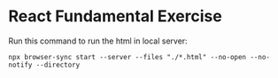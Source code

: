 # React Fundamental Exercise

Run this command to run the html in local server:

`npx browser-sync start --server --files "./*.html" --no-open --no-notify --directory`
